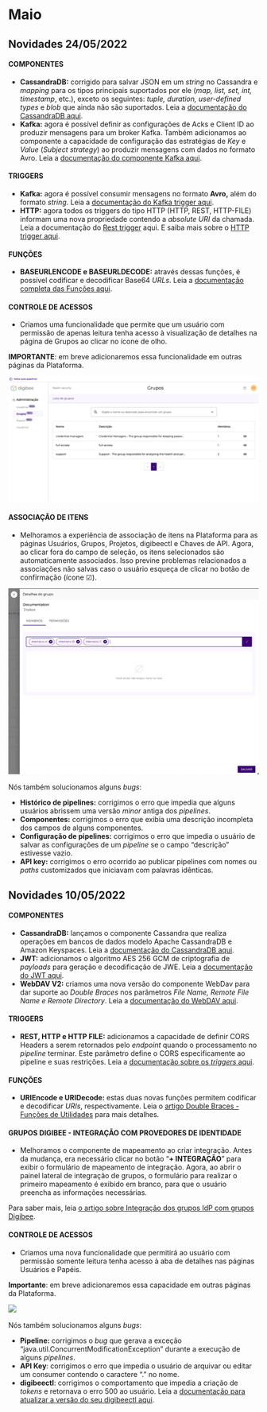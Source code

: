 # Maio

## Novidades 24/05/2022

#### **COMPONENTES**

* **CassandraDB:** corrigido para salvar JSON em um _string_ no Cassandra e _mapping_ para os tipos principais suportados por ele (_map, list, set, int, timestamp_, etc.), exceto os seguintes: _tuple, duration, user-defined types_ e _blob_ que ainda não são suportados. Leia a [documentação do CassandraDB aqui](../../components/structured-data/cassandra-db.md).
* **Kafka:** agora é possível definir as configurações de Acks e Client ID ao produzir mensagens para um broker Kafka. Também adicionamos ao componente a capacidade de configuração das estratégias de _Key_ e _Value_ (_Subject strategy_) ao produzir mensagens com dados no formato Avro. Leia a [documentação do componente Kafka aqui](../../components/queues-and-messaging/kafka.md).

#### **TRIGGERS**

* **Kafka:** agora é possível consumir mensagens no formato **Avro,** além do formato _string_. Leia a [documentação do Kafka trigger aqui](../../components/triggers/kafka-trigger.md).
* **HTTP:** agora todos os triggers do tipo HTTP (HTTP, REST, HTTP-FILE) informam uma nova propriedade contendo a _absolute URI_ da chamada. Leia a documentação do [Rest trigger](../../components/triggers/rest-trigger.md) aqui. E saiba mais sobre o [HTTP trigger aqui](../../components/triggers/http-trigger.md).

#### **FUNÇÕES**

* **BASEURLENCODE e BASEURLDECODE:** através dessas funções, é possível codificar e decodificar Base64 _URLs_. Leia a [documentação completa das Funções aqui](../../build/funcoes-double-braces/double-braces-funcoes-de-utilidades.md).

#### **CONTROLE DE ACESSOS**

* Criamos uma funcionalidade que permite que um usuário com permissão de apenas leitura tenha acesso à visualização de detalhes na página de Grupos ao clicar no ícone de olho.

**IMPORTANTE**: em breve adicionaremos essa funcionalidade em outras páginas da Plataforma.

![](../../.gitbook/assets/image1.png)

#### **ASSOCIAÇÃO DE ITENS**

* Melhoramos a experiência de associação de itens na Plataforma para as páginas Usuários, Grupos, Projetos, digibeectl e Chaves de API. Agora, ao clicar fora do campo de seleção, os itens selecionados são automaticamente associados. Isso previne problemas relacionados a associações não salvas caso o usuário esqueça de clicar no botão de confirmação (ícone ☑).

![](<../../.gitbook/assets/image2 (1).png>)

Nós também solucionamos alguns _bugs_:

* **Histórico de pipelines:** corrigimos o erro que impedia que alguns usuários abrissem uma versão _minor_ antiga dos _pipelines_.
* **Componentes:** corrigimos o erro que exibia uma descrição incompleta dos campos de alguns componentes.
* **Configuração de pipelines:** corrigimos o erro que impedia o usuário de salvar as configurações de um _pipeline_ se o campo “descrição” estivesse vazio.
* **API key:** corrigimos o erro ocorrido ao publicar pipelines com nomes ou _paths_ customizados que iniciavam com palavras idênticas.

## Novidades 10/05/2022

#### **COMPONENTES** <a href="#h_688fea3d7b" id="h_688fea3d7b"></a>

* **CassandraDB:** lançamos o componente Cassandra que realiza operações em bancos de dados modelo Apache CassandraDB e Amazon Keyspaces. Leia a [documentação do CassandraDB aqui](../../components/structured-data/cassandra-db.md).
* **JWT:** adicionamos o algoritmo AES 256 GCM de criptografia de _payloads_ para geração e decodificação de JWE. Leia a [documentação do JWT aqui](../../components/security-components/jwt-new.md).
* **WebDAV V2:** criamos uma nova versão do componente WebDav para dar suporte ao _Double Braces_ nos parâmetros _File Name, Remote File Name e Remote Directory_. Leia a [documentação do WebDAV aqui](../../components/file-storage/webdav.md).

#### **TRIGGERS** <a href="#h_a0065a34e4" id="h_a0065a34e4"></a>

* **REST, HTTP e HTTP FILE:** adicionamos a capacidade de definir CORS Headers a serem retornados pelo _endpoint_ quando o processamento no _pipeline_ terminar. Este parâmetro define o CORS especificamente ao pipeline e suas restrições. Leia a [documentação sobre os _triggers_ aqui](../../components/triggers/).

#### **FUNÇÕES** <a href="#h_e225ef93c2" id="h_e225ef93c2"></a>

* **URIEncode e URIDecode:** estas duas novas funções permitem codificar e decodificar _URIs_, respectivamente. Leia o [artigo Double Braces - Funções de Utilidades](../../build/funcoes-double-braces/double-braces-funcoes-de-utilidades.md) para mais detalhes.

#### **GRUPOS DIGIBEE - INTEGRAÇÃO COM PROVEDORES DE IDENTIDADE** <a href="#h_3c33c27e05" id="h_3c33c27e05"></a>

* Melhoramos o componente de mapeamento ao criar integração. Antes da mudança, era necessário clicar no botão “**+ INTEGRAÇÃO**” para exibir o formulário de mapeamento de integração. Agora, ao abrir o painel lateral de integração de grupos, o formulário para realizar o primeiro mapeamento é exibido em branco, para que o usuário preencha as informações necessárias.

Para saber mais, leia [o artigo sobre Integração dos grupos IdP com grupos Digibee](../../administration/integracao-de-provedor-de-identidades/integracao-dos-grupos-idp-com-grupos-digibee.md).

#### **CONTROLE DE ACESSOS** <a href="#h_98c3fd15f7" id="h_98c3fd15f7"></a>

* Criamos uma nova funcionalidade que permitirá ao usuário com permissão somente leitura tenha acesso à aba de detalhes nas páginas Usuários e Papéis.

**Importante**: em breve adicionaremos essa capacidade em outras páginas da Plataforma.

![](../../.gitbook/assets/WCxGRqR4GfHEyYuZJspuwDf11xiHrS5MaD7QiFoQjqqP4heAo6nvezyzL0r7gN5pqdyoJCLQYG4yU7GefQXqaiM2GtzXC6AgFM\_eIx9Lgj2cFWxUr56jfOqDYHl4ddMtTn9Y7osfsCgxoJcALQ.png)

Nós também solucionamos alguns _bugs_:

* **Pipeline:** corrigimos o _bug_ que gerava a exceção “java.util.ConcurrentModificationException” durante a execução de alguns _pipelines_.
* **API Key**: corrigimos o erro que impedia o usuário de arquivar ou editar um consumer contendo o caractere “.” no nome.
* **digibeectl**: corrigimos o comportamento que impedia a criação de _tokens_ e retornava o erro 500 ao usuário. Leia a [documentação para atualizar a versão do seu digibeectl aqui](../../plataforma/digibeectl/).
